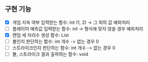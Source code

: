 ## 구현 기능
* [X] 게임 지속 여부 입력받는 함수: int (1, 2) -> 그 외의 값 예외처리
* [ ] 플레이어 예측값 입력받는 함수: int -> 형식에 맞지 않을 경우 예외처리
* [X] 랜덤 세 자리수 생성 함수: List
* [ ] 볼인지 판단하는 함수: int 개수 -> 없는 경우 0
* [ ] 스트라이크인지 판단하는 함수: int 개수 -> 없는 경우 0
* [ ] 볼, 스트라이크 결과 출력하는 함수: void